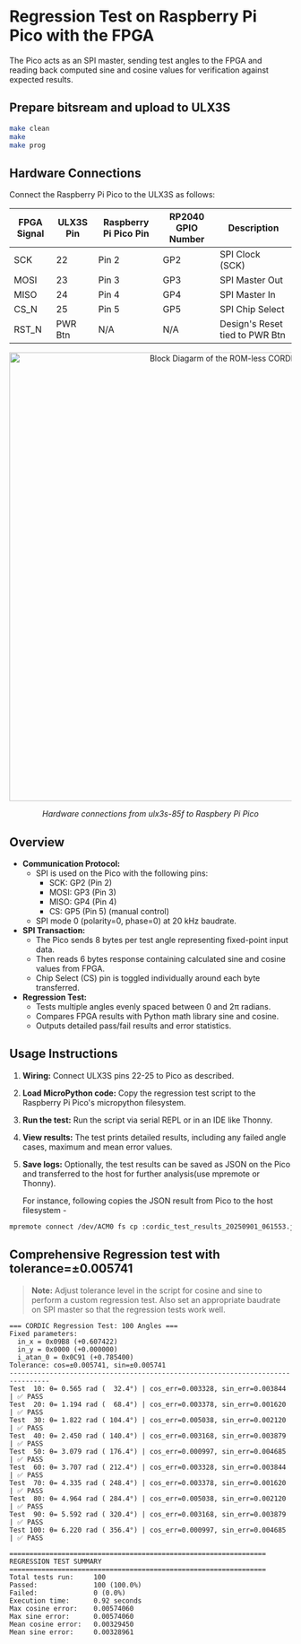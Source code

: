 # Regression Test on Raspberry Pi Pico with the FPGA

The Pico acts as an SPI master, sending test angles to the FPGA and reading back computed sine and cosine values for verification against expected results.

## Prepare bitsream and upload to ULX3S
```bash
make clean
make
make prog
```
## Hardware Connections

Connect the Raspberry Pi Pico to the ULX3S as follows:

| FPGA Signal | ULX3S Pin | Raspberry Pi Pico Pin | RP2040 GPIO Number | Description       |
|-------------|----------|----------------------|------------------|-------------------|
| SCK         | 22       | Pin 2                | GP2              | SPI Clock (SCK)   |
| MOSI        | 23       | Pin 3                | GP3              | SPI Master Out    |
| MISO        | 24       | Pin 4                | GP4              | SPI Master In     |
| CS_N       | 25       | Pin 5                | GP5              | SPI Chip Select   |
| RST_N       | PWR Btn  | N/A                  | N/A            | Design's Reset tied to PWR Btn |

<p align="center">
  <img src="misc/board_connections.png" alt="Block Diagarm of the ROM-less CORDIC Engine" width="800"/>
  </p>
<p align="center"><em>Hardware connections from ulx3s-85f to Raspbery Pi Pico</em></p>
   
## Overview
- **Communication Protocol:**  
  - SPI is used on the Pico with the following pins:
    - SCK: GP2 (Pin 2)  
    - MOSI: GP3 (Pin 3)  
    - MISO: GP4 (Pin 4)  
    - CS: GP5 (Pin 5) (manual control)  
  - SPI mode 0 (polarity=0, phase=0) at 20 kHz baudrate.
- **SPI Transaction:**  
  - The Pico sends 8 bytes per test angle representing fixed-point input data.
  - Then reads 6 bytes response containing calculated sine and cosine values from FPGA.
  - Chip Select (CS) pin is toggled individually around each byte transferred.
- **Regression Test:**  
  - Tests multiple angles evenly spaced between 0 and 2π radians.
  - Compares FPGA results with Python math library sine and cosine.
  - Outputs detailed pass/fail results and error statistics.


## Usage Instructions

1. **Wiring:** Connect ULX3S pins 22-25 to Pico as described.
2. **Load MicroPython code:** Copy the regression test script to the Raspberry Pi Pico's micropython filesystem.
3. **Run the test:** Run the script via serial REPL or in an IDE like Thonny.
4. **View results:** The test prints detailed results, including any failed angle cases, maximum and mean error values.
5. **Save logs:** Optionally, the test results can be saved as JSON on the Pico and transferred to the host for further analysis(use mpremote or Thonny). 
   
   For instance, following copies the JSON result from Pico to the host filesystem - 
```bash
mpremote connect /dev/ACM0 fs cp :cordic_test_results_20250901_061553.json  .
```
## Comprehensive Regression test with tolerance=±0.005741 
 > **Note:** Adjust tolerance level in the script for cosine and sine to perform a custom regression test.
 > Also set an appropriate baudrate on SPI master so that the regression tests work well.

```log
=== CORDIC Regression Test: 100 Angles ===
Fixed parameters:
  in_x = 0x09B8 (+0.607422)
  in_y = 0x0000 (+0.000000)
  i_atan_0 = 0x0C91 (+0.785400)
Tolerance: cos=±0.005741, sin=±0.005741
--------------------------------------------------------------------------------
Test  10: θ= 0.565 rad (  32.4°) | cos_err=0.003328, sin_err=0.003844 | ✅ PASS
Test  20: θ= 1.194 rad (  68.4°) | cos_err=0.003378, sin_err=0.001620 | ✅ PASS
Test  30: θ= 1.822 rad ( 104.4°) | cos_err=0.005038, sin_err=0.002120 | ✅ PASS
Test  40: θ= 2.450 rad ( 140.4°) | cos_err=0.003168, sin_err=0.003879 | ✅ PASS
Test  50: θ= 3.079 rad ( 176.4°) | cos_err=0.000997, sin_err=0.004685 | ✅ PASS
Test  60: θ= 3.707 rad ( 212.4°) | cos_err=0.003328, sin_err=0.003844 | ✅ PASS
Test  70: θ= 4.335 rad ( 248.4°) | cos_err=0.003378, sin_err=0.001620 | ✅ PASS
Test  80: θ= 4.964 rad ( 284.4°) | cos_err=0.005038, sin_err=0.002120 | ✅ PASS
Test  90: θ= 5.592 rad ( 320.4°) | cos_err=0.003168, sin_err=0.003879 | ✅ PASS
Test 100: θ= 6.220 rad ( 356.4°) | cos_err=0.000997, sin_err=0.004685 | ✅ PASS

================================================================
REGRESSION TEST SUMMARY
================================================================
Total tests run:     100
Passed:              100 (100.0%)
Failed:              0 (0.0%)
Execution time:      0.92 seconds
Max cosine error:    0.00574060
Max sine error:      0.00574060
Mean cosine error:   0.00329450
Mean sine error:     0.00328961
```